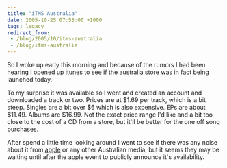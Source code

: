 ```yaml
---
title: "iTMS Australia"
date: 2005-10-25 07:53:00 +1000
tags: legacy
redirect_from:
 - /blog/2005/10/itms-australia
 - /blog/itms-australia
---
```


So I woke up early this morning and because of the rumors I had been hearing I opened up itunes to see if the australia store was in fact being launched today.

To my surprise it was available so I went and created an account and downloaded a track or two. Prices are at $1.69 per track, which is a bit steep. Singles are a bit over $6 which is also expensive. EPs are about $11.49. Albums are $16.99. Not the exact price range I'd like and a bit too close to the cost of a CD from a store, but it'll be better for the one off song purchases.

After spend a little time looking around I went to see if there was any noise about it from <a href="http://www.apple.com.au">apple</a> or any other Australian media, but it seems they may be waiting until after the apple event to publicly announce it's availability.
